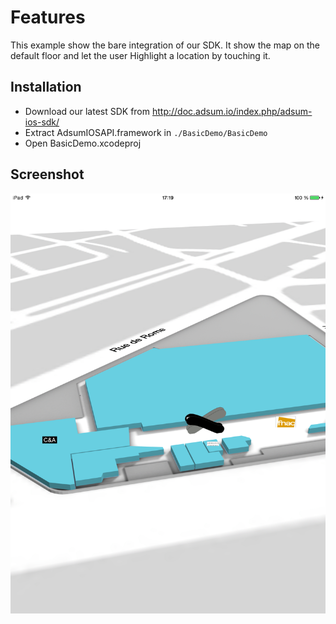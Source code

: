 # Features 

This example show the bare integration of our SDK.
It show the map on the default floor and let the user Highlight a location by touching it.

## Installation

* Download our latest SDK from http://doc.adsum.io/index.php/adsum-ios-sdk/
* Extract AdsumIOSAPI.framework in ```./BasicDemo/BasicDemo```
* Open BasicDemo.xcodeproj

## Screenshot

![alt test](./screenshot.png?raw=true)